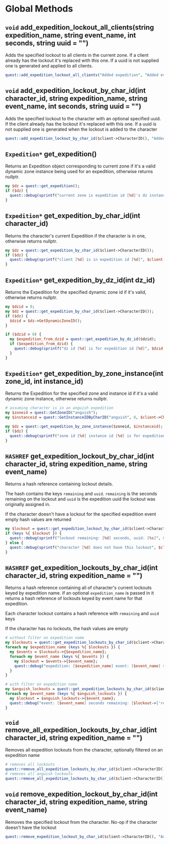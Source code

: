 # Global Methods

## `void` add_expedition_lockout_all_clients(string expedition_name, string event_name, int seconds, string uuid = "") <a id="add-expedition-lockouts-all-clients"></a>

Adds the specified lockout to all clients in the current zone. If a client already has the lockout it's replaced with this one. If a uuid is not supplied one is generated and applied to all clients.

```perl
quest::add_expedition_lockout_all_clients("Added expedition", "Added event", 7200);
```

## `void` add_expedition_lockout_by_char_id(int character_id, string expedition_name, string event_name, int seconds, string uuid = "") <a id="add-expedition-lockouts-by-char-id"></a>

Adds the specified lockout to the character with an optional specified uuid. If the client already has the lockout it's replaced with this one. If a uuid is not supplied one is generated when the lockout is added to the character

```perl
quest::add_expedition_lockout_by_char_id($client->CharacterID(), "Added expedition", "Added event", 7200);
```

## `Expedition*` get_expedition() <a id="get-expedition"></a>

Returns an Expedition object corresponding to current zone if it's a valid dynamic zone instance being used for an expedition, otherwise returns nullptr.

```perl
my $dz = quest::get_expedition();
if ($dz) {
  quest::debug(sprintf("current zone is expedition id [%d]'s dz instance", $dz->GetID()));
}
```

## `Expedition*` get_expedition_by_char_id(int character_id) <a id="get-expedition-by-char-id"></a>

Returns the character's current Expedition if the character is in one, otherwise returns nullptr.

```perl
my $dz = quest::get_expedition_by_char_id($client->CharacterID());
if ($dz) {
  quest::debug(sprintf("client [%d] is in expedition id [%d]", $client->CharacterID(), $dz->GetID()));
}
```

## `Expedition*` get_expedition_by_dz_id(int dz_id) <a id="get-expedition-by-dz-id"></a>

Returns the Expedition for the specified dynamic zone id if it's valid, otherwise returns nullptr.

```perl
my $dzid = 0;
my $dz = quest::get_expedition_by_char_id($client->CharacterID());
if ($dz) {
  $dzid = $dz->GetDynamicZoneID();
}

if ($dzid > 0) {
  my $expedition_from_dzid = quest::get_expedition_by_dz_id($dzid);
  if ($expedition_from_dzid) {
    quest::debug(sprintf("dz id [%d] is for expedition id [%d]", $dzid, $expedition_from_dzid->GetID()));
  }
}
```

## `Expedition*` get_expedition_by_zone_instance(int zone_id, int instance_id) <a id="get-expedition-by-zone-instance"></a>

Returns the Expedition for the specified zone and instance id if it's a valid dynamic zone instance, otherwise returns nullptr.

```perl
# assuming character is in an anguish expedition
my $zoneid = quest::GetZoneID("anguish");
my $instanceid = quest::GetInstanceIDByCharID("anguish", 0, $client->CharacterID());

my $dz = quest::get_expedition_by_zone_instance($zoneid, $instanceid);
if ($dz) {
  quest::debug(sprintf("zone id [%d] instance id [%d] is for expedition id [%d]", $zoneid, $instanceid, $dz->GetID()));
}
```

## `HASHREF` get_expedition_lockout_by_char_id(int character_id, string expedition_name, string event_name) <a id="get-expedition-lockout-by-char-id"></a>

Returns a hash reference containing lockout details.

The hash contains the keys `remaining` and `uuid`. `remaining` is the seconds remaining on the lockout and `uuid` is the expedition uuid the lockout was originally assigned in.

If the character doesn't have a lockout for the specified expedition event empty hash values are returned

```perl
my $lockout = quest::get_expedition_lockout_by_char_id($client->CharacterID(), "Anguish, the Fallen Palace", "Ture");
if (keys %{ $lockout }) {
  quest::debug(sprintf("lockout remaining: [%d] seconds, uuid: [%s]", $lockout->{'remaining'}, $lockout->{'uuid'}));
} else {
  quest::debug(sprintf("character [%d] does not have this lockout", $client->CharacterID()));
}
```

## `HASHREF` get_expedition_lockouts_by_char_id(int character_id, string expedition_name = "") <a id="get-expedition-lockouts-by-char-id"></a>

Returns a hash reference containing all of character's current lockouts keyed by expedition name. If an optional `expedition_name` is passed in it returns a hash reference of lockouts keyed by event name for that expedition.

Each character lockout contains a hash reference with `remaining` and `uuid` keys

If the character has no lockouts, the hash values are empty

```perl
# without filter on expedition name
my $lockouts = quest::get_expedition_lockouts_by_char_id($client->CharacterID());
foreach my $expedition_name (keys %{ $lockouts }) {
  my $events = $lockouts->{$expedition_name};
  foreach my $event_name (keys %{ $events }) {
    my $lockout = $events->{$event_name};
    quest::debug("expedition: [$expedition_name] event: [$event_name] seconds remaining: [$lockout->{'remaining'}] uuid: [$lockout->{'uuid'}]");
  }
}
```

```perl
# with filter on expedition name
my $anguish_lockouts = quest::get_expedition_lockouts_by_char_id($client->CharacterID(), "Anguish, the Fallen Palace");
foreach my $event_name (keys %{ $anguish_lockouts }) {
  my $lockout = $anguish_lockouts->{$event_name};
  quest::debug("event: [$event_name] seconds remaining: [$lockout->{'remaining'}] uuid: [$lockout->{'uuid'}]");
}
```

## `void` remove_all_expedition_lockouts_by_char_id(int character_id, string expedition_name = "") <a id="remove-all-expedition-lockouts-by-char-id"></a>

Removes all expedition lockouts from the character, optionally filtered on an expedition name

```perl
# removes all lockouts
quest::remove_all_expedition_lockouts_by_char_id($client->CharacterID());
# removes all anguish lockouts
quest::remove_all_expedition_lockouts_by_char_id($client->CharacterID(), "Anguish, the Fallen Palace");
```

## `void` remove_expedition_lockout_by_char_id(int character_id, string expedition_name, string event_name) <a id="remove-expedition-lockout-by-char-id"></a>

Removes the specified lockout from the character. No-op if the character doesn't have the lockout

```perl
quest::remove_expedition_lockout_by_char_id($client->CharacterID(), "Added expedition", "Added event");
```

